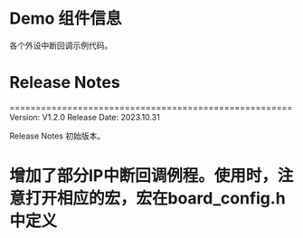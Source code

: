 # Demo 组件信息
各个外设中断回调示例代码。

# Release Notes

======================================================
Version: V1.2.0
Release Date: 2023.10.31

Release Notes
初始版本。

增加了部分IP中断回调例程。使用时，注意打开相应的宏，宏在board_config.h中定义
======================================================
